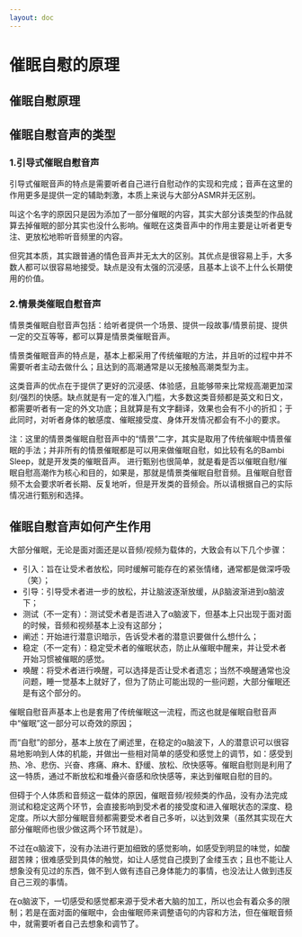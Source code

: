 ```yaml
---
layout: doc
---
```

# 催眠自慰的原理

## 催眠自慰原理[​](#催眠自慰原理 "催眠自慰原理的直接链接")

## 催眠自慰音声的类型[​](#催眠自慰音声的类型 "催眠自慰音声的类型的直接链接")

### 1.引导式催眠自慰音声[​](#1引导式催眠自慰音声 "1.引导式催眠自慰音声的直接链接")

引导式催眠音声的特点是需要听者自己进行自慰动作的实现和完成；音声在这里的作用更多是提供一定的辅助刺激，本质上来说与大部分ASMR并无区别。

叫这个名字的原因只是因为添加了一部分催眠的内容，其实大部分该类型的作品就算去掉催眠的部分其实也没什么影响。催眠在这类音声中的作用主要是让听者更专注、更放松地聆听音频里的内容。

但究其本质，其实跟普通的情色音声并无太大的区别。其优点是很容易上手，大多数人都可以很容易地接受。缺点是没有太强的沉浸感，且基本上谈不上什么长期使用的价值。

### 2.情景类催眠自慰音声[​](#2情景类催眠自慰音声 "2.情景类催眠自慰音声的直接链接")

情景类催眠自慰音声包括：给听者提供一个场景、提供一段故事/情景前提、提供一定的交互等等，都可以算是情景类催眠音声。

情景类催眠音声的特点是，基本上都采用了传统催眠的方法，并且听的过程中并不需要听者主动去做什么；且达到的高潮通常是以无接触高潮类型为主。

这类音声的优点在于提供了更好的沉浸感、体验感，且能够带来比常规高潮更加深刻/强烈的快感。缺点就是有一定的准入门槛，大多数这类音频都是英文和日文，都需要听者有一定的外文功底；且就算是有文字翻译，效果也会有不小的折扣；于此同时，对听者身体的敏感度、催眠接受度、身体开发情况都会有不小的要求。

注：这里的情景类催眠自慰音声中的“情景”二字，其实是取用了传统催眠中情景催眠的手法；并非所有的情景催眠都是可以用来做催眠自慰，如比较有名的Bambi Sleep，就是开发类的催眠音声。 进行甄别也很简单，就是看是否以催眠自慰/催眠自慰高潮作为核心和目的，如果是，那就是情景类催眠自慰音频。且催眠自慰音频不太会要求听者长期、反复地听，但是开发类的音频会。所以请根据自己的实际情况进行甄别和选择。

## 催眠自慰音声如何产生作用[​](#催眠自慰音声如何产生作用 "催眠自慰音声如何产生作用的直接链接")

大部分催眠，无论是面对面还是以音频/视频为载体的，大致会有以下几个步骤：

+   引入：旨在让受术者放松，同时缓解可能存在的紧张情绪，通常都是做深呼吸（笑）；
+   引导：引导受术者进一步的放松，并让脑波逐渐放缓，从β脑波渐进到α脑波下；
+   测试（不一定有）：测试受术者是否进入了α脑波下，但基本上只出现于面对面的时候，音频和视频基本上没有这部分；
+   阐述：开始进行潜意识暗示，告诉受术者的潜意识要做什么想什么；
+   稳定（不一定有）：稳定受术者的催眠状态，防止从催眠中醒来，并让受术者开始习惯被催眠的感觉。
+   唤醒：将受术者进行唤醒，可以选择是否让受术者遗忘；当然不唤醒通常也没问题，睡一觉基本上就好了，但为了防止可能出现的一些问题，大部分催眠还是有这个部分的。

催眠自慰音声基本上也是套用了传统催眠这一流程，而这也就是催眠自慰音声中“催眠”这一部分可以奇效的原因；

而“自慰”的部分，基本上放在了阐述里，在稳定的α脑波下，人的潜意识可以很容易地影响到人体的机能，并做出一些相对简单的感受和感觉上的调节，如：感受到热、冷、悲伤、兴奋、疼痛、麻木、舒缓、放松、欣快感等。催眠自慰则是利用了这一特质，通过不断放松和堆叠兴奋感和欣快感等，来达到催眠自慰的目的。

但碍于个人体质和音频这一载体的原因，催眠音频/视频类的作品，没有办法完成测试和稳定这两个环节，会直接影响到受术者的接受度和进入催眠状态的深度、稳定度。所以大部分催眠音频都需要受术者自己多听，以达到效果（虽然其实现在大部分催眠师也很少做这两个环节就是）。

不过在α脑波下，没有办法进行更加细致的感觉影响，如感受到明显的味觉，如酸甜苦辣；很难感受到具体的触觉，如让人感觉自己摸到了金缕玉衣；且也不能让人想象没有见过的东西，做不到人做有违自己身体能力的事情，也没法让人做到违反自己三观的事情。

在α脑波下，一切感受和感觉都来源于受术者大脑的加工，所以也会有着众多的限制；若是在面对面的催眠中，会由催眠师来调整语句的内容和方法，但在催眠音频中，就需要听者自己去想象和调节了。